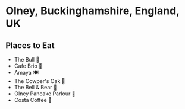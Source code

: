 # Olney, Buckinghamshire, England, UK

## Places to Eat
- The Bull :beer:
- Cafe Brio :cake:
- Amaya :plate_with_cutlery:
- The Cowper's Oak :beer:
- The Bell & Bear :beer:
- Olney Pancake Parlour :cake:
- Costa Coffee :cake:
